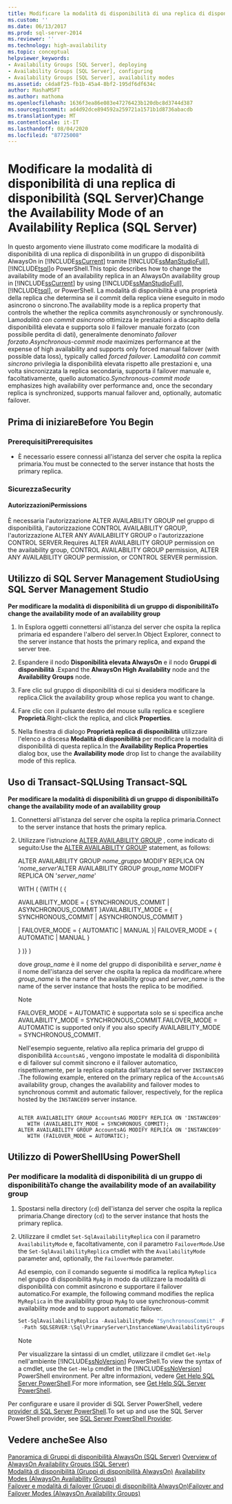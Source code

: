 ```yaml
---
title: Modificare la modalità di disponibilità di una replica di disponibilità (SQL Server) | Microsoft Docs
ms.custom: ''
ms.date: 06/13/2017
ms.prod: sql-server-2014
ms.reviewer: ''
ms.technology: high-availability
ms.topic: conceptual
helpviewer_keywords:
- Availability Groups [SQL Server], deploying
- Availability Groups [SQL Server], configuring
- Availability Groups [SQL Server], availability modes
ms.assetid: c4da8f25-fb1b-45a4-8bf2-195df6df634c
author: MashaMSFT
ms.author: mathoma
ms.openlocfilehash: 1636f3ea86e083e47276423b120dbc8d3744d387
ms.sourcegitcommit: ad4d92dce894592a259721a1571b1d8736abacdb
ms.translationtype: MT
ms.contentlocale: it-IT
ms.lasthandoff: 08/04/2020
ms.locfileid: "87725008"
---
```

# <a name="change-the-availability-mode-of-an-availability-replica-sql-server"></a><span data-ttu-id="f1759-102">Modificare la modalità di disponibilità di una replica di disponibilità (SQL Server)</span><span class="sxs-lookup"><span data-stu-id="f1759-102">Change the Availability Mode of an Availability Replica (SQL Server)</span></span>
  <span data-ttu-id="f1759-103">In questo argomento viene illustrato come modificare la modalità di disponibilità di una replica di disponibilità in un gruppo di disponibilità AlwaysOn in [!INCLUDE[ssCurrent](../../../includes/sscurrent-md.md)] tramite [!INCLUDE[ssManStudioFull](../../../includes/ssmanstudiofull-md.md)], [!INCLUDE[tsql](../../../includes/tsql-md.md)]o PowerShell.</span><span class="sxs-lookup"><span data-stu-id="f1759-103">This topic describes how to change the availability mode of an availability replica in an AlwaysOn availability group in [!INCLUDE[ssCurrent](../../../includes/sscurrent-md.md)] by using [!INCLUDE[ssManStudioFull](../../../includes/ssmanstudiofull-md.md)], [!INCLUDE[tsql](../../../includes/tsql-md.md)], or PowerShell.</span></span> <span data-ttu-id="f1759-104">La modalità di disponibilità è una proprietà della replica che determina se il commit della replica viene eseguito in modo asincrono o sincrono.</span><span class="sxs-lookup"><span data-stu-id="f1759-104">The availability mode is a replica property that controls the whether the replica commits asynchronously or synchronously.</span></span> <span data-ttu-id="f1759-105">La*modalità con commit asincrono* ottimizza le prestazioni a discapito della disponibilità elevata e supporta solo il failover manuale forzato (con possibile perdita di dati), generalmente denominato *failover forzato*.</span><span class="sxs-lookup"><span data-stu-id="f1759-105">*Asynchronous-commit mode* maximizes performance at the expense of high availability and supports only forced manual failover (with possible data loss), typically called *forced failover*.</span></span> <span data-ttu-id="f1759-106">La*modalità con commit sincrono* privilegia la disponibilità elevata rispetto alle prestazioni e, una volta sincronizzata la replica secondaria, supporta il failover manuale e, facoltativamente, quello automatico.</span><span class="sxs-lookup"><span data-stu-id="f1759-106">*Synchronous-commit mode* emphasizes high availability over performance and, once the secondary replica is synchronized, supports manual failover and, optionally, automatic failover.</span></span>  
  

  
##  <a name="before-you-begin"></a><a name="BeforeYouBegin"></a> <span data-ttu-id="f1759-107">Prima di iniziare</span><span class="sxs-lookup"><span data-stu-id="f1759-107">Before You Begin</span></span>  
  
###  <a name="prerequisites"></a><a name="Prerequisites"></a> <span data-ttu-id="f1759-108">Prerequisiti</span><span class="sxs-lookup"><span data-stu-id="f1759-108">Prerequisites</span></span>  
  
-   <span data-ttu-id="f1759-109">È necessario essere connessi all'istanza del server che ospita la replica primaria.</span><span class="sxs-lookup"><span data-stu-id="f1759-109">You must be connected to the server instance that hosts the primary replica.</span></span>  
  
###  <a name="security"></a><a name="Security"></a> <span data-ttu-id="f1759-110">Sicurezza</span><span class="sxs-lookup"><span data-stu-id="f1759-110">Security</span></span>  
  
####  <a name="permissions"></a><a name="Permissions"></a> <span data-ttu-id="f1759-111">Autorizzazioni</span><span class="sxs-lookup"><span data-stu-id="f1759-111">Permissions</span></span>  
 <span data-ttu-id="f1759-112">È necessaria l'autorizzazione ALTER AVAILABILITY GROUP nel gruppo di disponibilità, l'autorizzazione CONTROL AVAILABILITY GROUP, l'autorizzazione ALTER ANY AVAILABILITY GROUP o l'autorizzazione CONTROL SERVER.</span><span class="sxs-lookup"><span data-stu-id="f1759-112">Requires ALTER AVAILABILITY GROUP permission on the availability group, CONTROL AVAILABILITY GROUP permission, ALTER ANY AVAILABILITY GROUP permission, or CONTROL SERVER permission.</span></span>  
  
##  <a name="using-sql-server-management-studio"></a><a name="SSMSProcedure"></a> <span data-ttu-id="f1759-113">Utilizzo di SQL Server Management Studio</span><span class="sxs-lookup"><span data-stu-id="f1759-113">Using SQL Server Management Studio</span></span>  
 <span data-ttu-id="f1759-114">**Per modificare la modalità di disponibilità di un gruppo di disponibilità**</span><span class="sxs-lookup"><span data-stu-id="f1759-114">**To change the availability mode of an availability group**</span></span>  
  
1.  <span data-ttu-id="f1759-115">In Esplora oggetti connettersi all'istanza del server che ospita la replica primaria ed espandere l'albero del server.</span><span class="sxs-lookup"><span data-stu-id="f1759-115">In Object Explorer, connect to the server instance that hosts the primary replica, and expand the server tree.</span></span>  
  
2.  <span data-ttu-id="f1759-116">Espandere il nodo **Disponibilità elevata AlwaysOn** e il nodo **Gruppi di disponibilità** .</span><span class="sxs-lookup"><span data-stu-id="f1759-116">Expand the **AlwaysOn High Availability** node and the **Availability Groups** node.</span></span>  
  
3.  <span data-ttu-id="f1759-117">Fare clic sul gruppo di disponibilità di cui si desidera modificare la replica.</span><span class="sxs-lookup"><span data-stu-id="f1759-117">Click the availability group whose replica you want to change.</span></span>  
  
4.  <span data-ttu-id="f1759-118">Fare clic con il pulsante destro del mouse sulla replica e scegliere **Proprietà**.</span><span class="sxs-lookup"><span data-stu-id="f1759-118">Right-click the replica, and click **Properties**.</span></span>  
  
5.  <span data-ttu-id="f1759-119">Nella finestra di dialogo **Proprietà replica di disponibilità** utilizzare l'elenco a discesa **Modalità di disponibilità** per modificare la modalità di disponibilità di questa replica.</span><span class="sxs-lookup"><span data-stu-id="f1759-119">In the **Availability Replica Properties** dialog box, use the **Availability mode** drop list to change the availability mode of this replica.</span></span>  
  
##  <a name="using-transact-sql"></a><a name="TsqlProcedure"></a> <span data-ttu-id="f1759-120">Uso di Transact-SQL</span><span class="sxs-lookup"><span data-stu-id="f1759-120">Using Transact-SQL</span></span>  
 <span data-ttu-id="f1759-121">**Per modificare la modalità di disponibilità di un gruppo di disponibilità**</span><span class="sxs-lookup"><span data-stu-id="f1759-121">**To change the availability mode of an availability group**</span></span>  
  
1.  <span data-ttu-id="f1759-122">Connettersi all'istanza del server che ospita la replica primaria.</span><span class="sxs-lookup"><span data-stu-id="f1759-122">Connect to the server instance that hosts the primary replica.</span></span>  
  
2.  <span data-ttu-id="f1759-123">Utilizzare l'istruzione [ALTER AVAILABILITY GROUP](/sql/t-sql/statements/alter-availability-group-transact-sql) , come indicato di seguito:</span><span class="sxs-lookup"><span data-stu-id="f1759-123">Use the [ALTER AVAILABILITY GROUP](/sql/t-sql/statements/alter-availability-group-transact-sql) statement, as follows:</span></span>  
  
     <span data-ttu-id="f1759-124">ALTER AVAILABILITY GROUP *nome_gruppo* MODIFY REPLICA ON '*nome_server*'</span><span class="sxs-lookup"><span data-stu-id="f1759-124">ALTER AVAILABILITY GROUP *group_name* MODIFY REPLICA ON '*server_name*'</span></span>  
  
     <span data-ttu-id="f1759-125">WITH ( {</span><span class="sxs-lookup"><span data-stu-id="f1759-125">WITH ( {</span></span>  
  
     <span data-ttu-id="f1759-126">AVAILABILITY_MODE = { SYNCHRONOUS_COMMIT | ASYNCHRONOUS_COMMIT }</span><span class="sxs-lookup"><span data-stu-id="f1759-126">AVAILABILITY_MODE = { SYNCHRONOUS_COMMIT | ASYNCHRONOUS_COMMIT }</span></span>  
  
     <span data-ttu-id="f1759-127">| FAILOVER_MODE = { AUTOMATIC | MANUAL }</span><span class="sxs-lookup"><span data-stu-id="f1759-127">| FAILOVER_MODE = { AUTOMATIC | MANUAL }</span></span>  
  
     <span data-ttu-id="f1759-128">} )</span><span class="sxs-lookup"><span data-stu-id="f1759-128">} )</span></span>  
  
     <span data-ttu-id="f1759-129">dove *group_name* è il nome del gruppo di disponibilità e *server_name* è il nome dell'istanza del server che ospita la replica da modificare.</span><span class="sxs-lookup"><span data-stu-id="f1759-129">where *group_name* is the name of the availability group and *server_name* is the name of the server instance that hosts the replica to be modified.</span></span>  
  
    > [!NOTE]  
    >  <span data-ttu-id="f1759-130">FAILOVER_MODE = AUTOMATIC è supportata solo se si specifica anche AVAILABILITY_MODE = SYNCHRONOUS_COMMIT.</span><span class="sxs-lookup"><span data-stu-id="f1759-130">FAILOVER_MODE = AUTOMATIC is supported only if you also specify AVAILABILITY_MODE = SYNCHRONOUS_COMMIT.</span></span>  
  
     <span data-ttu-id="f1759-131">Nell'esempio seguente, relativo alla replica primaria del gruppo di disponibilità `AccountsAG` , vengono impostate le modalità di disponibilità e di failover sul commit sincrono e il failover automatico, rispettivamente, per la replica ospitata dall'istanza del server `INSTANCE09` .</span><span class="sxs-lookup"><span data-stu-id="f1759-131">The following example, entered on the primary replica of the `AccountsAG` availability group, changes the availability and failover modes to synchronous commit and automatic failover, respectively, for the replica hosted by the `INSTANCE09` server instance.</span></span>  
  
    ```  
  
    ALTER AVAILABILITY GROUP AccountsAG MODIFY REPLICA ON 'INSTANCE09'  
       WITH (AVAILABILITY_MODE = SYNCHRONOUS_COMMIT);  
    ALTER AVAILABILITY GROUP AccountsAG MODIFY REPLICA ON 'INSTANCE09'  
       WITH (FAILOVER_MODE = AUTOMATIC);  
    ```  
  
##  <a name="using-powershell"></a><a name="PowerShellProcedure"></a> <span data-ttu-id="f1759-132">Utilizzo di PowerShell</span><span class="sxs-lookup"><span data-stu-id="f1759-132">Using PowerShell</span></span>

### <a name="to-change-the-availability-mode-of-an-availability-group"></a><span data-ttu-id="f1759-133">Per modificare la modalità di disponibilità di un gruppo di disponibilità</span><span class="sxs-lookup"><span data-stu-id="f1759-133">To change the availability mode of an availability group</span></span>
  
1.  <span data-ttu-id="f1759-134">Spostarsi nella directory (`cd`) dell'istanza del server che ospita la replica primaria.</span><span class="sxs-lookup"><span data-stu-id="f1759-134">Change directory (`cd`) to the server instance that hosts the primary replica.</span></span>  
  
2.  <span data-ttu-id="f1759-135">Utilizzare il cmdlet `Set-SqlAvailabilityReplica` con il parametro `AvailabilityMode` e, facoltativamente, con il parametro `FailoverMode`.</span><span class="sxs-lookup"><span data-stu-id="f1759-135">Use the `Set-SqlAvailabilityReplica` cmdlet with the `AvailabilityMode` parameter and, optionally, the `FailoverMode` parameter.</span></span>  
  
     <span data-ttu-id="f1759-136">Ad esempio, con il comando seguente si modifica la replica `MyReplica` nel gruppo di disponibilità `MyAg` in modo da utilizzare la modalità di disponibilità con commit asincrono e supportare il failover automatico.</span><span class="sxs-lookup"><span data-stu-id="f1759-136">For example, the following command modifies the replica `MyReplica` in the availability group `MyAg` to use synchronous-commit availability mode and to support automatic failover.</span></span>  
  
    ```powershell
    Set-SqlAvailabilityReplica -AvailabilityMode "SynchronousCommit" -FailoverMode "Automatic" `   
     -Path SQLSERVER:\Sql\PrimaryServer\InstanceName\AvailabilityGroups\MyAg\AvailabilityReplicas\MyReplica  
    ```  
  
    > [!NOTE]  
    >  <span data-ttu-id="f1759-137">Per visualizzare la sintassi di un cmdlet, utilizzare il cmdlet `Get-Help` nell'ambiente [!INCLUDE[ssNoVersion](../../../includes/ssnoversion-md.md)] PowerShell.</span><span class="sxs-lookup"><span data-stu-id="f1759-137">To view the syntax of a cmdlet, use the `Get-Help` cmdlet in the [!INCLUDE[ssNoVersion](../../../includes/ssnoversion-md.md)] PowerShell environment.</span></span> <span data-ttu-id="f1759-138">Per altre informazioni, vedere [Get Help SQL Server PowerShell](../../../powershell/sql-server-powershell.md).</span><span class="sxs-lookup"><span data-stu-id="f1759-138">For more information, see [Get Help SQL Server PowerShell](../../../powershell/sql-server-powershell.md).</span></span>  
  
<span data-ttu-id="f1759-139">Per configurare e usare il provider di SQL Server PowerShell, vedere [provider di SQL Server PowerShell](../../../powershell/sql-server-powershell-provider.md).</span><span class="sxs-lookup"><span data-stu-id="f1759-139">To set up and use the SQL Server PowerShell provider, see [SQL Server PowerShell Provider](../../../powershell/sql-server-powershell-provider.md).</span></span>
  
## <a name="see-also"></a><span data-ttu-id="f1759-140">Vedere anche</span><span class="sxs-lookup"><span data-stu-id="f1759-140">See Also</span></span>  
 <span data-ttu-id="f1759-141">[Panoramica di Gruppi di disponibilità AlwaysOn &#40;SQL Server&#41;](overview-of-always-on-availability-groups-sql-server.md) </span><span class="sxs-lookup"><span data-stu-id="f1759-141">[Overview of AlwaysOn Availability Groups &#40;SQL Server&#41;](overview-of-always-on-availability-groups-sql-server.md) </span></span>  
 <span data-ttu-id="f1759-142">[Modalità di disponibilità (Gruppi di disponibilità AlwaysOn)](availability-modes-always-on-availability-groups.md) </span><span class="sxs-lookup"><span data-stu-id="f1759-142">[Availability Modes (AlwaysOn Availability Groups)](availability-modes-always-on-availability-groups.md) </span></span>  
 [<span data-ttu-id="f1759-143">Failover e modalità di failover &#40;Gruppi di disponibilità AlwaysOn&#41;</span><span class="sxs-lookup"><span data-stu-id="f1759-143">Failover and Failover Modes &#40;AlwaysOn Availability Groups&#41;</span></span>](failover-and-failover-modes-always-on-availability-groups.md)  

